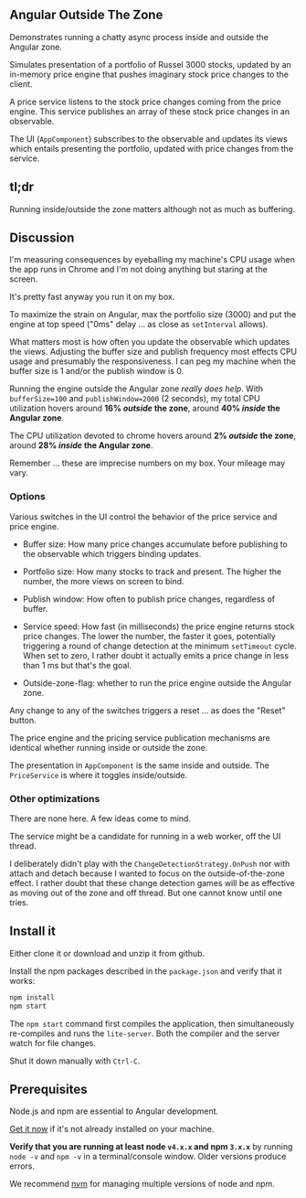 ## Angular Outside The Zone

Demonstrates running a chatty async process inside and outside the Angular zone.

Simulates presentation of a portfolio of Russel 3000 stocks,
updated by an in-memory price engine that pushes imaginary stock price changes to the client.

A price service listens to the stock price changes coming from the price engine.
This service publishes an array of these stock price changes in an observable.

The UI (`AppComponent`) subscribes to the observable and updates its views
which entails presenting the portfolio, updated with price changes 
from the service.

## tl;dr

Running inside/outside the zone matters although not as much as buffering.

## Discussion

I'm measuring consequences by eyeballing my machine's CPU usage
when the app runs in Chrome and I'm not doing anything but staring at the screen.

It's pretty fast anyway you run it on my box.

To maximize the strain on Angular, max the portfolio size (3000) and 
put the engine at top speed ("0ms" delay ... as close as `setInterval` allows).

What matters most is how often you update the observable which updates the views.
Adjusting the buffer size and publish frequency most effects CPU usage and
presumably the responsiveness. 
I can peg my machine when the buffer size is 1 and/or the publish window is 0.

Running the engine outside the Angular zone _really does help_.
With `bufferSize=100` and `publishWindow=2000` (2 seconds), my total CPU utilization hovers 
around **16% _outside_ the zone**, 
around **40% _inside_ the Angular zone**.

The CPU utilization devoted to chrome hovers 
around **2% _outside_ the zone**, 
around **28% _inside_ the Angular zone**.

Remember ... these are imprecise numbers on my box. Your mileage may vary.

### Options

Various switches in the UI control the behavior of the price service and price engine.

* Buffer size:  How many price changes accumulate before publishing to the observable
which triggers binding updates.

* Portfolio size:  How many stocks to track and present. 
The higher the number, the more views on screen to bind.

* Publish window: How often to publish price changes, regardless of buffer.

* Service speed: How fast (in milliseconds) the price engine returns stock price changes.
The lower the number, the faster it goes, 
potentially triggering a round of change detection at the minimum `setTimeout` cycle.
When set to zero, I rather doubt it actually emits a price change 
in less than 1 ms but that's the goal.

* Outside-zone-flag: whether to run the price engine outside the Angular zone. 

Any change to any of the switches triggers a reset ... as does the "Reset" button.

The price engine and the pricing service publication mechanisms are identical
whether running inside or outside the zone.

The presentation in `AppComponent` is the same inside and outside.
The `PriceService` is where it toggles inside/outside.


### Other optimizations

There are none here. A few ideas come to mind. 

The service might be a candidate for running in a web worker, off the UI thread.

I deliberately didn't play with the `ChangeDetectionStrategy.OnPush`
nor with attach and detach because I wanted to focus on the outside-of-the-zone effect. 
I rather doubt that these change detection games will be as effective as moving out of the zone
and off thread. But one cannot know until one tries.

## Install it

Either clone it or download and unzip it from github.

Install the npm packages described in the `package.json` and verify that it works:

```bash
npm install
npm start
```

The `npm start` command first compiles the application, 
then simultaneously re-compiles and runs the `lite-server`.
Both the compiler and the server watch for file changes.

Shut it down manually with `Ctrl-C`.

## Prerequisites

Node.js and npm are essential to Angular development. 
    
<a href="https://docs.npmjs.com/getting-started/installing-node" target="_blank" title="Installing Node.js and updating npm">
Get it now</a> if it's not already installed on your machine.
 
**Verify that you are running at least node `v4.x.x` and npm `3.x.x`**
by running `node -v` and `npm -v` in a terminal/console window.
Older versions produce errors.

We recommend [nvm](https://github.com/creationix/nvm) for managing multiple versions of node and npm.
